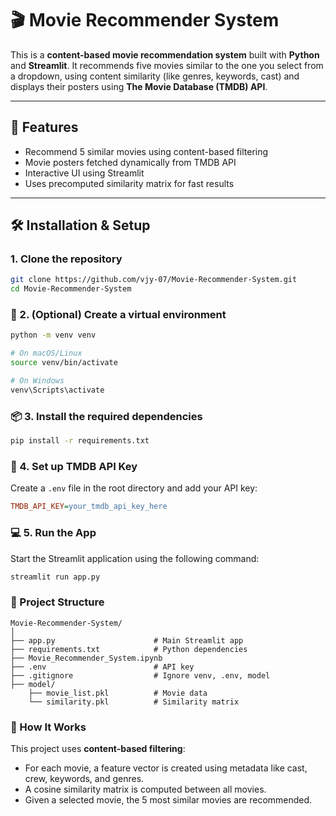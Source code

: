 # 🎬 Movie Recommender System

This is a **content-based movie recommendation system** built with **Python** and **Streamlit**. It recommends five movies similar to the one you select from a dropdown, using content similarity (like genres, keywords, cast) and displays their posters using **The Movie Database (TMDB) API**.

---

## 🚀 Features

- Recommend 5 similar movies using content-based filtering
- Movie posters fetched dynamically from TMDB API
- Interactive UI using Streamlit
- Uses precomputed similarity matrix for fast results

---

## 🛠️ Installation & Setup

### 1. Clone the repository

```bash
git clone https://github.com/vjy-07/Movie-Recommender-System.git
cd Movie-Recommender-System
```

### 🐍 2. (Optional) Create a virtual environment

```bash
python -m venv venv

# On macOS/Linux
source venv/bin/activate

# On Windows
venv\Scripts\activate
```
### 📦 3. Install the required dependencies

```bash
pip install -r requirements.txt
```
### 🔑 4. Set up TMDB API Key

Create a `.env` file in the root directory and add your API key:

```ini
TMDB_API_KEY=your_tmdb_api_key_here
```
### 💻 5. Run the App

Start the Streamlit application using the following command:

```bash
streamlit run app.py
```
### 📁 Project Structure

```
Movie-Recommender-System/
│
├── app.py                      # Main Streamlit app
├── requirements.txt            # Python dependencies
├── Movie_Recommender_System.ipynb
├── .env                        # API key
├── .gitignore                  # Ignore venv, .env, model
├── model/
    ├── movie_list.pkl          # Movie data
    └── similarity.pkl          # Similarity matrix
```
### 🧠 How It Works

This project uses **content-based filtering**:

- For each movie, a feature vector is created using metadata like cast, crew, keywords, and genres.
- A cosine similarity matrix is computed between all movies.
- Given a selected movie, the 5 most similar movies are recommended.


